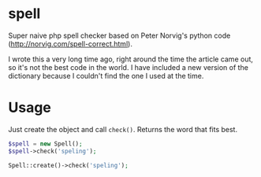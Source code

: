 # spell
Super naive php spell checker based on Peter Norvig's python code (http://norvig.com/spell-correct.html).

I wrote this a very long time ago, right around the time the article came out, so it's not the best code in the world. I have included a new version of the dictionary because I couldn't find the one I used at the time.

# Usage
Just create the object and call `check()`. Returns the word that fits best.
```php
$spell = new Spell();
$spell->check('speling');

Spell::create()->check('speling');
```
